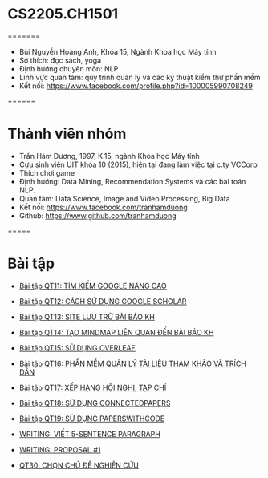 # CS2205.CH1501
=======
- Bùi Nguyễn Hoàng Anh, Khóa 15, Ngành Khoa học Máy tính
- Sở thích: đọc sách, yoga
- Định hướng chuyên môn: NLP
- Lĩnh vực quan tâm: quy trình quản lý và các kỹ thuật kiểm thử phần mềm
- Kết nối: https://www.facebook.com/profile.php?id=100005990708249

======
# Thành viên nhóm


- Trần Hàm Dương, 1997, K.15, ngành Khoa học Máy tính 
- Cựu sinh viên UIT khóa 10 (2015), hiện tại đang làm việc tại c.ty VCCorp
- Thích chơi game
- Định hướng: Data Mining, Recommendation Systems và các bài toán NLP.
- Quan tâm: Data Science, Image and Video Processing, Big Data
- Kết nối: https://www.facebook.com/tranhamduong
- Github: https://www.github.com/tranhamduong

=====
# Bài tập

- [Bài tập QT11:  TÌM KIẾM GOOGLE NÂNG CAO](GoogleSearch.md)
- [Bài tập QT12: CÁCH SỬ DỤNG GOOGLE SCHOLAR](GoogleScholar.md)
- [Bài tập QT13: SITE LƯU TRỮ BÀI BÁO KH](SiteLuuTruBBKH.md)
- [Bài tập QT14: TẠO MINDMAP LIÊN QUAN ĐẾN BÀI BÁO KH](Mindmap.md)
- [Bài tập QT15: SỬ DỤNG OVERLEAF](OVERLEAF.md)
- [Bài tập QT16: PHẦN MỀM QUẢN LÝ TÀI LIỆU THAM KHẢO VÀ TRÍCH DẪN](MENDELEY.md)
- [Bài tập QT17: XẾP HẠNG HỘI NGHỊ, TẠP CHÍ](JOURNAL-CONFERENCE-RANKING.md) 
- [Bài tập  QT18: SỬ DỤNG CONNECTEDPAPERS](CONNECTEDPAPERS.md)
- [Bài tập QT19: SỬ DỤNG PAPERSWITHCODE](PAPERSWITHCODE.md)

- [WRITING: VIẾT 5-SENTENCE PARAGRAPH](https://github.com/BuiNguyenHoangAnh/CS2205.CH1501/blob/82b7724c79091a32e4085af6eb33a30f525f7b11/WRITING:%20VI%E1%BA%BET%205-SENTENCE%20PARAGRAPH.md)
- [WRITING: PROPOSAL #1
](https://github.com/BuiNguyenHoangAnh/CS2205.CH1501/blob/main/QT_proposal.pdf)
- [QT30: CHỌN CHỦ ĐỀ NGHIÊN CỨU](https://github.com/BuiNguyenHoangAnh/CS2205.CH1501/blob/main/LuaChonDeTai.md
)
